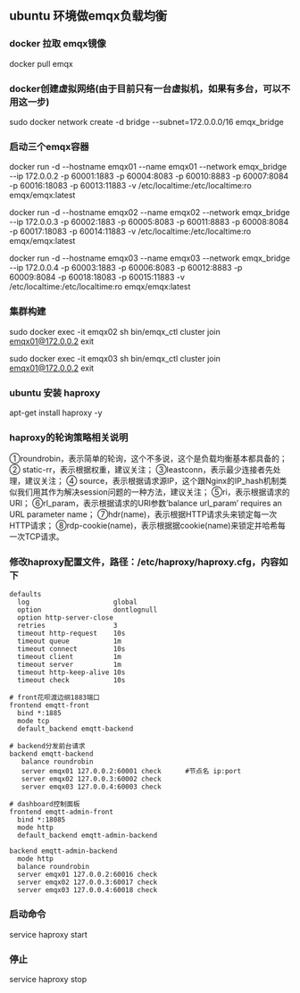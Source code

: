 ## ubuntu 环境做emqx负载均衡

### docker 拉取 emqx镜像
docker pull emqx

### docker创建虚拟网络(由于目前只有一台虚拟机，如果有多台，可以不用这一步)
sudo docker network create -d bridge --subnet=172.0.0.0/16 emqx_bridge

### 启动三个emqx容器
docker run -d --hostname emqx01 --name emqx01 --network emqx_bridge --ip 172.0.0.2 -p 60001:1883 -p 60004:8083 -p 60010:8883 -p 60007:8084 -p 60016:18083 -p 60013:11883 -v /etc/localtime:/etc/localtime:ro emqx/emqx:latest

docker run -d --hostname emqx02 --name emqx02 --network emqx_bridge --ip 172.0.0.3 -p 60002:1883 -p 60005:8083 -p 60011:8883 -p 60008:8084 -p 60017:18083 -p 60014:11883 -v /etc/localtime:/etc/localtime:ro emqx/emqx:latest

docker run -d --hostname  emqx03 --name emqx03 --network emqx_bridge --ip 172.0.0.4 -p 60003:1883 -p 60006:8083 -p 60012:8883 -p 60009:8084 -p 60018:18083 -p 60015:11883 -v /etc/localtime:/etc/localtime:ro emqx/emqx:latest

### 集群构建
sudo docker exec -it emqx02 sh
bin/emqx_ctl  cluster join emqx01@172.0.0.2
exit

sudo docker exec -it emqx03 sh
bin/emqx_ctl  cluster join emqx01@172.0.0.2
exit


### ubuntu 安装 haproxy
apt-get install haproxy -y

### haproxy的轮询策略相关说明
①roundrobin，表示简单的轮询，这个不多说，这个是负载均衡基本都具备的；
② static-rr，表示根据权重，建议关注；
③leastconn，表示最少连接者先处理，建议关注；
④ source，表示根据请求源IP，这个跟Nginx的IP_hash机制类似我们用其作为解决session问题的一种方法，建议关注；
⑤ri，表示根据请求的URI；
⑥rl_param，表示根据请求的URl参数’balance url_param’ requires an URL parameter name；
⑦hdr(name)，表示根据HTTP请求头来锁定每一次HTTP请求；
⑧rdp-cookie(name)，表示根据据cookie(name)来锁定并哈希每一次TCP请求。

### 修改haproxy配置文件，路径：/etc/haproxy/haproxy.cfg，内容如下
```
defaults
  log                     global
  option                  dontlognull
  option http-server-close
  retries                 3
  timeout http-request    10s
  timeout queue           1m
  timeout connect         10s
  timeout client          1m
  timeout server          1m
  timeout http-keep-alive 10s
  timeout check           10s

# front花呗渡边纲1883端口
frontend emqtt-front
  bind *:1885
  mode tcp
  default_backend emqtt-backend

# backend分发前台请求
backend emqtt-backend
   balance roundrobin
   server emqx01 127.0.0.2:60001 check      #节点名 ip:port
   server emqx02 127.0.0.3:60002 check
   server emqx03 127.0.0.4:60003 check

# dashboard控制面板
frontend emqtt-admin-front
  bind *:18085
  mode http
  default_backend emqtt-admin-backend

backend emqtt-admin-backend
  mode http
  balance roundrobin
  server emqx01 127.0.0.2:60016 check
  server emqx02 127.0.0.3:60017 check
  server emqx03 127.0.0.4:60018 check
```
### 启动命令
service haproxy start

### 停止
service haproxy stop
